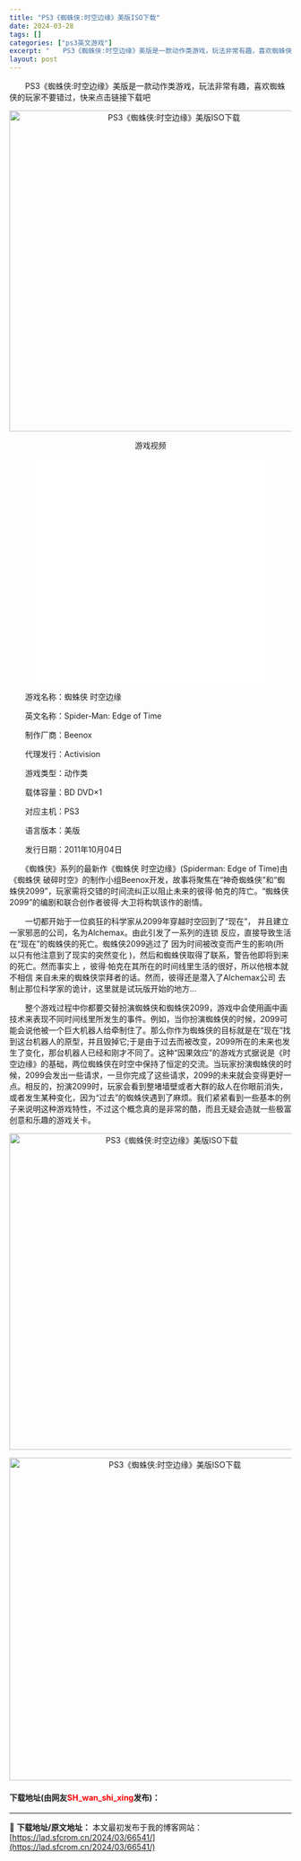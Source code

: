 ```yaml
---
title: "PS3《蜘蛛侠:时空边缘》美版ISO下载"
date: 2024-03-28
tags: []
categories: ["ps3英文游戏"]
excerpt: "　　PS3《蜘蛛侠:时空边缘》美版是一款动作类游戏，玩法非常有趣，喜欢蜘蛛侠的玩家不要错过，快来点击链接下载吧 游戏视频 　　游戏名称：蜘蛛侠 时空边缘 　　英文名称：Spider-Man: Edge of Time 　　制作厂商：Beenox 　　代理发行：Activision 　　游戏类型：动作&hellip;"
layout: post
---
```


 <p>　　PS3《蜘蛛侠:时空边缘》美版是一款动作类游戏，玩法非常有趣，喜欢蜘蛛侠的玩家不要错过，快来点击链接下载吧</p> <p align="center"><img align="" border="0" src="https://lad.sfcrom.cn/wp-content/uploads/2024/03/20240328_66051859cb7a4.webp" width="572" alt="PS3《蜘蛛侠:时空边缘》美版ISO下载" /></p> <p align="center">游戏视频</p> <p style="text-align: center;"><iframe allowfullscreen="true" border="0" frameborder="0" framespacing="0" height="400" scrolling="no" src="//player.bilibili.com/player.html?aid=22118844&amp;bvid=BV1SW411L76u&amp;cid=36574657&amp;page=1" width="410"></iframe></p> <p>　　游戏名称：蜘蛛侠 时空边缘</p> <p>　　英文名称：Spider-Man: Edge of Time</p> <p>　　制作厂商：Beenox</p> <p>　　代理发行：Activision</p> <p>　　游戏类型：动作类</p> <p>　　载体容量：BD DVD&times;1</p> <p>　　对应主机：PS3</p> <p>　　语言版本：美版</p> <p>　　发行日期：2011年10月04日</p> <p>　　《蜘蛛侠》系列的最新作《蜘蛛侠 时空边缘》(Spiderman: Edge of Time)由《蜘蛛侠 破碎时空》的制作小组Beenox开发，故事将聚焦在&ldquo;神奇蜘蛛侠&rdquo;和&ldquo;蜘蛛侠2099&rdquo;，玩家需将交错的时间流纠正以阻止未来的彼得&middot;帕克的阵亡。&ldquo;蜘蛛侠2099&rdquo;的编剧和联合创作者彼得&middot;大卫将构筑该作的剧情。</p> <p>　　一切都开始于一位疯狂的科学家从2099年穿越时空回到了&ldquo;现在&rdquo;， 并且建立一家邪恶的公司，名为Alchemax。由此引发了一系列的连锁 反应，直接导致生活在&ldquo;现在&rdquo;的蜘蛛侠的死亡。蜘蛛侠2099逃过了 因为时间被改变而产生的影响(所以只有他注意到了现实的突然变化 )，然后和蜘蛛侠取得了联系，警告他即将到来的死亡。然而事实上 ，彼得&middot;帕克在其所在的时间线里生活的很好，所以他根本就不相信 来自未来的蜘蛛侠崇拜者的话。然而，彼得还是潜入了Alchemax公司 去制止那位科学家的诡计，这里就是试玩版开始的地方...</p> <p>　　整个游戏过程中你都要交替扮演蜘蛛侠和蜘蛛侠2099，游戏中会使用画中画技术来表现不同时间线里所发生的事件。例如，当你扮演蜘蛛侠的时候，2099可能会说他被一个巨大机器人给牵制住了。那么你作为蜘蛛侠的目标就是在&ldquo;现在&rdquo;找到这台机器人的原型，并且毁掉它;于是由于过去而被改变，2099所在的未来也发生了变化，那台机器人已经和刚才不同了。这种&ldquo;因果效应&rdquo;的游戏方式据说是《时空边缘》的基础，两位蜘蛛侠在时空中保持了恒定的交流。当玩家扮演蜘蛛侠的时候，2099会发出一些请求，一旦你完成了这些请求，2099的未来就会变得更好一点。相反的，扮演2099时，玩家会看到整堵墙壁或者大群的敌人在你眼前消失，或者发生某种变化，因为&ldquo;过去&rdquo;的蜘蛛侠遇到了麻烦。我们紧紧看到一些基本的例子来说明这种游戏特性，不过这个概念真的是非常的酷，而且无疑会造就一些极富创意和乐趣的游戏关卡。</p> <p align="center"><img align="" border="0" src="https://lad.sfcrom.cn/wp-content/uploads/2024/03/20240328_6605185a33325.webp" width="564" alt="PS3《蜘蛛侠:时空边缘》美版ISO下载" /></p> <p align="center"><img align="" border="0" src="https://lad.sfcrom.cn/wp-content/uploads/2024/03/20240328_6605185a8bbcc.webp" width="575" alt="PS3《蜘蛛侠:时空边缘》美版ISO下载" /></p> <p><h4>下载地址(由网友<font color="red">SH_wan_shi_xing</font>发布)：</h4></p> 

---
📖 **下载地址/原文地址：** 本文最初发布于我的博客网站：[https://lad.sfcrom.cn/2024/03/66541/](https://lad.sfcrom.cn/2024/03/66541/)
